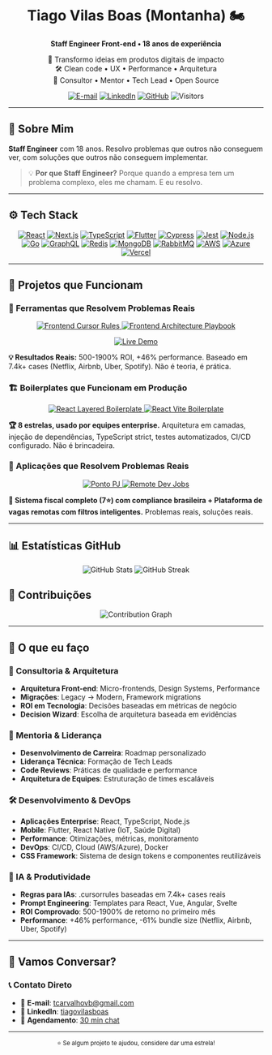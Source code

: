 <div align="center">
  <h1>Tiago Vilas Boas (Montanha) 🏍️</h1>
  <strong>Staff Engineer Front-end • 18 anos de experiência</strong>

  <p>🚀 Transformo ideias em produtos digitais de impacto<br/>
     🛠️ Clean code • UX • Performance • Arquitetura<br/>
     🤝 Consultor • Mentor • Tech Lead • Open Source
  </p>

  <!-- Contatos -->
  <p>
    <a href="mailto:tcarvalhovb@gmail.com"><img alt="E-mail" src="https://img.shields.io/badge/Email-D14836?style=for-the-badge&logo=gmail&logoColor=white"/></a>
    <a href="https://www.linkedin.com/in/tiagovilasboas/"><img alt="LinkedIn" src="https://img.shields.io/badge/LinkedIn-0077B5?style=for-the-badge&logo=linkedin&logoColor=white"/></a>
    <a href="https://github.com/tiagovilasboas"><img alt="GitHub" src="https://img.shields.io/badge/GitHub-181717?style=for-the-badge&logo=github"/></a>
    <img alt="Visitors" src="https://komarev.com/ghpvc/?username=tiagovilasboas&style=for-the-badge&color=3ECF8E"/>
  </p>
</div>

---

## 🎯 Sobre Mim

**Staff Engineer** com 18 anos. Resolvo problemas que outros não conseguem ver, com soluções que outros não conseguem implementar.

> 💡 **Por que Staff Engineer?** Porque quando a empresa tem um problema complexo, eles me chamam. E eu resolvo.

---

## ⚙️ Tech Stack
<p align="center">
  <!-- Front-end -->
  <a href="#"><img src="https://img.shields.io/badge/React-20232A?style=for-the-badge&logo=react&logoColor=61DAFB" alt="React"/></a>
  <a href="#"><img src="https://img.shields.io/badge/Next.js-000000?style=for-the-badge&logo=nextdotjs&logoColor=white" alt="Next.js"/></a>
  <a href="#"><img src="https://img.shields.io/badge/TypeScript-3178C6?style=for-the-badge&logo=typescript&logoColor=white" alt="TypeScript"/></a>
  <a href="#"><img src="https://img.shields.io/badge/Flutter-02569B?style=for-the-badge&logo=flutter&logoColor=white" alt="Flutter"/></a>
  <a href="#"><img src="https://img.shields.io/badge/Cypress-17202C?style=for-the-badge&logo=cypress&logoColor=white" alt="Cypress"/></a>
  <a href="#"><img src="https://img.shields.io/badge/Jest-C21325?style=for-the-badge&logo=jest&logoColor=white" alt="Jest"/></a>
  <!-- Back-end -->
  <a href="#"><img src="https://img.shields.io/badge/Node.js-339933?style=for-the-badge&logo=node.js&logoColor=white" alt="Node.js"/></a>
  <a href="#"><img src="https://img.shields.io/badge/Go-00ADD8?style=for-the-badge&logo=go&logoColor=white" alt="Go"/></a>
  <a href="#"><img src="https://img.shields.io/badge/GraphQL-E10098?style=for-the-badge&logo=graphql&logoColor=white" alt="GraphQL"/></a>
  <a href="#"><img src="https://img.shields.io/badge/Redis-DC382D?style=for-the-badge&logo=redis&logoColor=white" alt="Redis"/></a>
  <a href="#"><img src="https://img.shields.io/badge/MongoDB-47A248?style=for-the-badge&logo=mongodb&logoColor=white" alt="MongoDB"/></a>
  <a href="#"><img src="https://img.shields.io/badge/RabbitMQ-FF6600?style=for-the-badge&logo=rabbitmq&logoColor=white" alt="RabbitMQ"/></a>
  <!-- Cloud -->
  <a href="#"><img src="https://img.shields.io/badge/AWS-FF9900?style=for-the-badge&logo=amazonaws&logoColor=white" alt="AWS"/></a>
  <a href="#"><img src="https://img.shields.io/badge/Azure-0078D4?style=for-the-badge&logo=microsoftazure&logoColor=white" alt="Azure"/></a>
  <a href="#"><img src="https://img.shields.io/badge/Vercel-000000?style=for-the-badge&logo=vercel&logoColor=white" alt="Vercel"/></a>
</p>

---

## 🌟 Projetos que Funcionam

### 🚀 Ferramentas que Resolvem Problemas Reais
<p align="center">
  <a href="https://github.com/tiagovilasboas/frontend-cursor-rules">
    <img src="https://github-readme-stats.vercel.app/api/pin/?username=tiagovilasboas&repo=frontend-cursor-rules&theme=radical&hide_border=true" alt="Frontend Cursor Rules"/>
  </a>
  <a href="https://github.com/tiagovilasboas/frontend-architecture-playbook">
    <img src="https://github-readme-stats.vercel.app/api/pin/?username=tiagovilasboas&repo=frontend-architecture-playbook&theme=radical&hide_border=true" alt="Frontend Architecture Playbook"/>
  </a>
</p>

<p align="center">
  <a href="https://frontend-architecture-playbook-eight.vercel.app">
    <img src="https://img.shields.io/badge/Live_Demo-000000?style=for-the-badge&logo=vercel&logoColor=white" alt="Live Demo"/>
  </a>
</p>

**💡 Resultados Reais:** 500-1900% ROI, +46% performance. Baseado em 7.4k+ cases (Netflix, Airbnb, Uber, Spotify). Não é teoria, é prática.

### 🏗️ Boilerplates que Funcionam em Produção
<p align="center">
  <a href="https://github.com/tiagovilasboas/react-layered-boilerplate">
    <img src="https://github-readme-stats.vercel.app/api/pin/?username=tiagovilasboas&repo=react-layered-boilerplate&theme=radical&hide_border=true" alt="React Layered Boilerplate"/>
  </a>
  <a href="https://github.com/tiagovilasboas/react-vite-boilerplate">
    <img src="https://github-readme-stats.vercel.app/api/pin/?username=tiagovilasboas&repo=react-vite-boilerplate&theme=radical&hide_border=true" alt="React Vite Boilerplate"/>
  </a>
</p>

**🏆 8 estrelas, usado por equipes enterprise.** Arquitetura em camadas, injeção de dependências, TypeScript strict, testes automatizados, CI/CD configurado. Não é brincadeira.

### 🚀 Aplicações que Resolvem Problemas Reais
<p align="center">
  <a href="https://github.com/tiagovilasboas/ponto-pj">
    <img src="https://github-readme-stats.vercel.app/api/pin/?username=tiagovilasboas&repo=ponto-pj&theme=radical&hide_border=true" alt="Ponto PJ"/>
  </a>
  <a href="https://github.com/tiagovilasboas/remote-dev-jobs">
    <img src="https://github-readme-stats.vercel.app/api/pin/?username=tiagovilasboas&repo=remote-dev-jobs&theme=radical&hide_border=true" alt="Remote Dev Jobs"/>
  </a>
</p>

**💼 Sistema fiscal completo (7⭐) com compliance brasileira + Plataforma de vagas remotas com filtros inteligentes.** Problemas reais, soluções reais.

---

## 📊 Estatísticas GitHub
<p align="center">
  <img src="https://github-readme-stats.vercel.app/api?username=tiagovilasboas&show_icons=true&theme=radical&hide_border=true" alt="GitHub Stats"/>
  <img src="https://github-readme-streak-stats.herokuapp.com/?user=tiagovilasboas&theme=radical&hide_border=true" alt="GitHub Streak"/>
</p>

## 🤝 Contribuições
<p align="center">
  <img src="https://github-readme-activity-graph.vercel.app/graph?username=tiagovilasboas&theme=github-dark&hide_border=true" alt="Contribution Graph"/>
</p>

---

## 💼 O que eu faço

### 🎯 Consultoria & Arquitetura
- **Arquitetura Front-end**: Micro-frontends, Design Systems, Performance
- **Migrações**: Legacy → Modern, Framework migrations
- **ROI em Tecnologia**: Decisões baseadas em métricas de negócio
- **Decision Wizard**: Escolha de arquitetura baseada em evidências

### 🚀 Mentoria & Liderança
- **Desenvolvimento de Carreira**: Roadmap personalizado
- **Liderança Técnica**: Formação de Tech Leads
- **Code Reviews**: Práticas de qualidade e performance
- **Arquitetura de Equipes**: Estruturação de times escaláveis

### 🛠️ Desenvolvimento & DevOps
- **Aplicações Enterprise**: React, TypeScript, Node.js
- **Mobile**: Flutter, React Native (IoT, Saúde Digital)
- **Performance**: Otimizações, métricas, monitoramento
- **DevOps**: CI/CD, Cloud (AWS/Azure), Docker
- **CSS Framework**: Sistema de design tokens e componentes reutilizáveis

### 🤖 IA & Produtividade
- **Regras para IAs**: .cursorrules baseadas em 7.4k+ cases reais
- **Prompt Engineering**: Templates para React, Vue, Angular, Svelte
- **ROI Comprovado**: 500-1900% de retorno no primeiro mês
- **Performance**: +46% performance, -61% bundle size (Netflix, Airbnb, Uber, Spotify)

---

## 💬 Vamos Conversar?

### 📞 Contato Direto
- 📧 **E-mail**: [tcarvalhovb@gmail.com](mailto:tcarvalhovb@gmail.com)
- 💼 **LinkedIn**: [tiagovilasboas](https://www.linkedin.com/in/tiagovilasboas/)
- 📅 **Agendamento**: [30 min chat](https://calendly.com/tcarvalhovb/)

---

<div align="center">
  <sub>⭐ Se algum projeto te ajudou, considere dar uma estrela!</sub>
</div>


